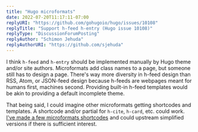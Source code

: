 ```yaml
---
title: "Hugo microformats"
date: 2022-07-20T11:17:11-07:00
replyURI: "https://github.com/gohugoio/hugo/issues/10108"
replyTitle: "Support h-feed h-entry (Hugo issue 10108)"
replyType: "DiscussionForumPosting"
replyAuthor: "Schimon Jehuda"
replyAuthorURI: "https://github.com/sjehuda"
---
```

I think `h-feed` and `h-entry` should be implemented manually by Hugo theme and/or site authors. Microformats add class names to a page, but someone still has to design a page. There's way more diversity in h-feed design than RSS, Atom, or JSON-feed design because h-feeds are webpages meant for humans first, machines second. Providing built-in h-feed templates would be akin to providing a default incomplete theme.

That being said, I could imagine other microformats getting shortcodes and templates. A shortcode and/or partial for `h-cite`, `h-card`, etc. could work. [I've made a few microformats shortcodes](https://git.sr.ht/~seirdy/seirdy.one/tree/master/layouts/shortcodes) and could upstream simplified versions if there is sufficient interest.
